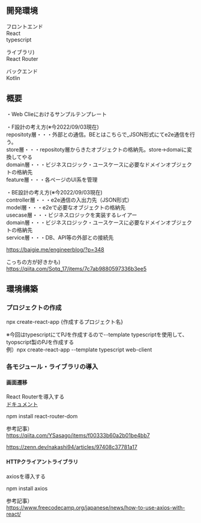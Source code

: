 ## 開発環境
フロントエンド  
React  
typescript  

ライブラリ)  
React Router  


バックエンド  
Kotlin  

## 概要
・Web Clieにおけるサンプルテンプレート  

・F設計の考え方(※今2022/09/03現在)  
repositoty層・・・外部との通信。BEとはこちらで_JSON形式にてe2e通信を行う。  
store層・・・repositoty層からきたオブジェクトの格納先。store→domaiに変換してやる  
domain層・・・ビジネスロジック・ユースケースに必要なドメインオブジェクトの格納先  
feature層・・・各ページのUI系を管理  

・BE設計の考え方(※今2022/09/03現在)  
controller層・・・e2e通信の入出力先（JSON形式）  
model層・・・e2eで必要なオブジェクトの格納先  
usecase層・・・ビジネスロジックを実装するレイアー    
domain層・・・ビジネスロジック・ユースケースに必要なドメインオブジェクトの格納先  
service層・・・DB、API等の外部との接続先  

https://baigie.me/engineerblog/?p=348

こっちの方が好きかも)  
https://qiita.com/Sotq_17/items/7c7ab9880597336b3ee5

## 環境構築
### プロジェクトの作成

npx create-react-app {作成するプロジェクト名}  

※今回はtypescriptにてPJを作成するので--template typescriptを使用して、  
tyopscript製のPJを作成する  
例）npx create-react-app --template typescript web-client  


### 各モジュール・ライブラリの導入
#### 画面遷移

React Routerを導入する  
[ドキュメント](https://reactrouter.com/en/main)  

npm install react-router-dom  

参考記事）  
https://qiita.com/YSasago/items/f00333b60a2b01be4bb7

https://zenn.dev/nakashi94/articles/97408c37781a17

#### HTTPクライアントライブラリ

axiosを導入する   

npm install axios   

参考記事）   
https://www.freecodecamp.org/japanese/news/how-to-use-axios-with-react/



